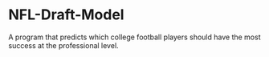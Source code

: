 # NFL-Draft-Model
A program that predicts which college football players should have the most success at the professional level.

